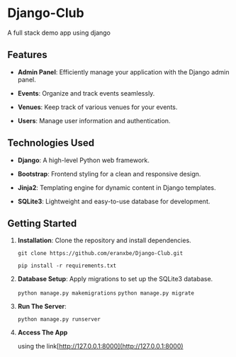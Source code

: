 # Django-Club
A full stack demo app using django
## Features

- **Admin Panel**: Efficiently manage your application with the Django admin panel.
  
- **Events**: Organize and track events seamlessly.

- **Venues**: Keep track of various venues for your events.

- **Users**: Manage user information and authentication.

## Technologies Used

- **Django**: A high-level Python web framework.
  
- **Bootstrap**: Frontend styling for a clean and responsive design.

- **Jinja2**: Templating engine for dynamic content in Django templates.

- **SQLite3**: Lightweight and easy-to-use database for development.

## Getting Started

1. **Installation**: Clone the repository and install dependencies.
   
   `git clone https://github.com/eranxbe/Django-Club.git`

   `pip install -r requirements.txt`
   
3. **Database Setup**:  Apply migrations to set up the SQLite3 database.
   
   `python manage.py makemigrations`
   `python manage.py migrate`
5. **Run The Server**:

   `python manage.py runserver`

5. **Access The App**
   
   using the link[http://127.0.0.1:8000](http://127.0.0.1:8000)
   

   
   
